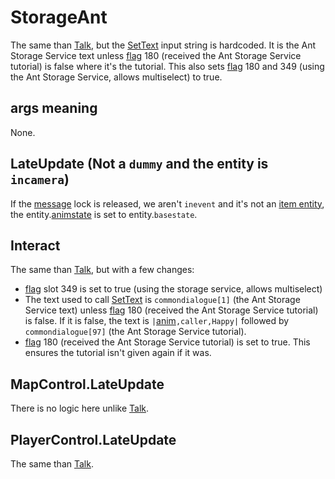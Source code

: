 # StorageAnt
The same than [Talk](Talk.md), but the [SetText](../../../SetText/SetText.md) input string is hardcoded. It is the Ant Storage Service text unless [flag](../../../Flags%20arrays/flags.md) 180 (received the Ant Storage Service tutorial) is false where it's the tutorial. This also sets [flag](../../../Flags%20arrays/flags.md) 180 and 349 (using the Ant Storage Service, allows multiselect) to true.

## args meaning
None.

## LateUpdate (Not a `dummy` and the entity is `incamera`)
If the [message](../../SetText/Notable%20states.md#message) lock is released, we aren't `inevent` and it's not an [item entity](../../EntityControl/Item%20entity.md), the entity.[animstate](../EntityControl/Animations/animstate.md) is set to entity.`basestate`.

## Interact
The same than [Talk](Talk.md), but with a few changes:
- [flag](../../../Flags%20arrays/flags.md) slot 349 is set to true (using the storage service, allows multiselect)
- The text used to call [SetText](../../../SetText/SetText.md) is `commondialogue[1]` (the Ant Storage Service text) unless [flag](../../../Flags%20arrays/flags.md) 180 (received the Ant Storage Service tutorial) is false. If it is false, the text is `|`[anim](../../../SetText/Individual%20commands/Anim.md)`,caller,Happy|` followed by `commondialogue[97]` (the Ant Storage Service tutorial).
- [flag](../../../Flags%20arrays/flags.md) 180 (received the Ant Storage Service tutorial) is set to true. This ensures the tutorial isn't given again if it was.

## MapControl.LateUpdate
There is no logic here unlike [Talk](Talk.md).

## PlayerControl.LateUpdate
The same than [Talk](Talk.md).
